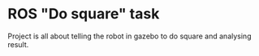 # ROS "Do square" task

Project is all about telling the robot in gazebo to do square and analysing result.
